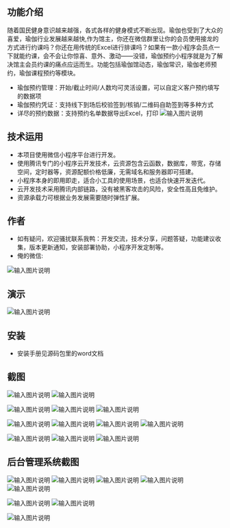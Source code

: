 ## 功能介绍 
    
随着国民健身意识越来越强，各式各样的健身模式不断出现。瑜伽也受到了大众的喜爱，瑜伽行业发展越来越快,作为馆主，你还在微信群里让你的会员使用接龙的方式进行约课吗？你还在用传统的Excel进行排课吗？如果有一款小程序会员点一下就能约课，会不会让你惊喜、意外、激动——没错，瑜伽预约小程序就是为了解决馆主会员约课的痛点应运而生。功能包括瑜伽馆动态，瑜伽常识，瑜伽老师预约，瑜伽课程预约等模块。

- 瑜伽预约管理：开始/截止时间/人数均可灵活设置，可以自定义客户预约填写的数据项
- 瑜伽预约凭证：支持线下到场后校验签到/核销/二维码自助签到等多种方式
- 详尽的预约数据：支持预约名单数据导出Excel，打印
![输入图片说明](demo/%E4%BA%8C%E7%BB%B4%E7%A0%81.png)
 

## 技术运用
- 本项目使用微信小程序平台进行开发。
- 使用腾讯专门的小程序云开发技术，云资源包含云函数，数据库，带宽，存储空间，定时器等，资源配额价格低廉，无需域名和服务器即可搭建。
- 小程序本身的即用即走，适合小工具的使用场景，也适合快速开发迭代。
- 云开发技术采用腾讯内部链路，没有被黑客攻击的风险，安全性高且免维护。
- 资源承载力可根据业务发展需要随时弹性扩展。  



## 作者
- 如有疑问，欢迎骚扰联系我鸭：开发交流，技术分享，问题答疑，功能建议收集，版本更新通知，安装部署协助，小程序开发定制等。
- 俺的微信:

![输入图片说明](https://gitee.com/naive2021/smartcollege/raw/master/demo/author.jpg)



## 演示
![输入图片说明](demo/%E4%BA%8C%E7%BB%B4%E7%A0%81.png)
 

 

## 安装

- 安装手册见源码包里的word文档




## 截图

 ![输入图片说明](demo/%E9%A6%96%E9%A1%B5.png)
![输入图片说明](demo/%E5%B8%B8%E8%AF%86.png)

![输入图片说明](demo/%E5%8A%A8%E6%80%81.png)
![输入图片说明](demo/%E6%95%99%E7%BB%83%E9%A2%84%E7%BA%A6.png)
![输入图片说明](demo/%E8%AF%BE%E7%A8%8B%E9%A2%84%E7%BA%A6.png)

![输入图片说明](demo/%E6%97%A5%E5%8E%86.png)
![输入图片说明](demo/%E4%BA%BA.png)
![输入图片说明](demo/%E8%AF%BE%E7%A8%8B%E9%A2%84%E7%BA%A6.png)
![输入图片说明](demo/%E8%AF%A6%E6%83%85.png)

![输入图片说明](demo/%E9%A2%84%E7%BA%A6.png)
![输入图片说明](demo/%E9%A2%84%E7%BA%A6%E6%88%90%E5%8A%9F.png)
![输入图片说明](demo/%E6%88%91%E7%9A%84%E9%A2%84%E7%BA%A6.png)

## 后台管理系统截图


![输入图片说明](demo/%E5%90%8E%E5%8F%B0-%E9%A2%84%E7%BA%A6.png)
![输入图片说明](demo/%E5%90%8E%E5%8F%B0-%E9%A2%84%E7%BA%A6%E6%B7%BB%E5%8A%A0.png)
![输入图片说明](demo/%E5%90%8E%E5%8F%B0-%E6%97%B6%E6%AE%B5.png)
![输入图片说明](demo/%E5%90%8E%E5%8F%B0-%E5%90%8D%E5%8D%95.png)
![输入图片说明](demo/%E5%90%8E%E5%8F%B0-%E5%90%8D%E5%8D%95%E7%AE%A1%E7%90%86.png)

![输入图片说明](demo/%E5%90%8E%E5%8F%B0-%E6%A0%B8%E9%94%80.png)
![输入图片说明](demo/%E5%90%8E%E5%8F%B0-%E8%8F%9C%E5%8D%95.png)

![输入图片说明](demo/%E5%90%8E%E5%8F%B0-%E5%AF%BC%E5%87%BA.png)

